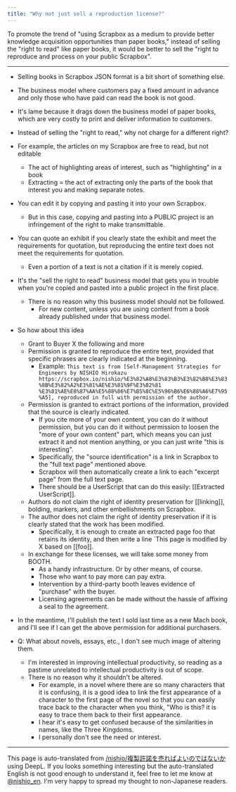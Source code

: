 ```yaml
---
title: "Why not just sell a reproduction license?"
---
```


To promote the trend of "using Scrapbox as a medium to provide better knowledge acquisition opportunities than paper books," instead of selling the "right to read" like paper books, it would be better to sell the "right to reproduce and process on your public Scrapbox".

-----
- Selling books in Scrapbox JSON format is a bit short of something else.
- The business model where customers pay a fixed amount in advance and only those who have paid can read the book is not good.
- It's lame because it drags down the business model of paper books, which are very costly to print and deliver information to customers.
- Instead of selling the "right to read," why not charge for a different right?
- For example, the articles on my Scrapbox are free to read, but not editable
    - The act of highlighting areas of interest, such as "highlighting" in a book
    - Extracting = the act of extracting only the parts of the book that interest you and making separate notes.
- You can edit it by copying and pasting it into your own Scrapbox.
    - But in this case, copying and pasting into a PUBLIC project is an infringement of the right to make transmittable.
- You can quote an exhibit if you clearly state the exhibit and meet the requirements for quotation, but reproducing the entire text does not meet the requirements for quotation.
    - Even a portion of a text is not a citation if it is merely copied.
- It's the "sell the right to read" business model that gets you in trouble when you're copied and pasted into a public project in the first place.
    - There is no reason why this business model should not be followed.
        - For new content, unless you are using content from a book already published under that business model.
- So how about this idea
    - Grant to Buyer X the following and more
    - Permission is granted to reproduce the entire text, provided that specific phrases are clearly indicated at the beginning.
        - Example: `This text is from [Self-Management Strategies for Engineers by NISHIO Hirokazu https://scrapbox.io/nishio/%E3%82%A8%E3%83%B3%E3%82%B8%E3%83%8B%E3%82%A2%E3%81%AE%E3%81%9F%E3%82%81 %E3%81%AE%E8%87%AA%E5%88%86%E7%B5%8C%E5%96%B6%E6%88%A6%E7%95%A5], reproduced in full with permission of the author. `
    - Permission is granted to extract portions of the information, provided that the source is clearly indicated.
        - If you cite more of your own content, you can do it without permission, but you can do it without permission to loosen the "more of your own content" part, which means you can just extract it and not mention anything, or you can just write "this is interesting".
        - Specifically, the "source identification" is a link in Scrapbox to the "full text page" mentioned above.
        - Scrapbox will then automatically create a link to each "excerpt page" from the full text page.
        - There should be a UserScript that can do this easily: [[Extracted UserScript]].
    - Authors do not claim the right of identity preservation for [[linking]], bolding, markers, and other embellishments on Scrapbox.
    - The author does not claim the right of identity preservation if it is clearly stated that the work has been modified.
        - Specifically, it is enough to create an extracted page foo that retains its identity, and then write a line `This page is modified by X based on [[foo]].
    - In exchange for these licenses, we will take some money from BOOTH.
        - As a handy infrastructure. Or by other means, of course.
        - Those who want to pay more can pay extra.
        - Intervention by a third-party booth leaves evidence of "purchase" with the buyer.
        - Licensing agreements can be made without the hassle of affixing a seal to the agreement.

- In the meantime, I'll publish the text I sold last time as a new Mach book, and I'll see if I can get the above permission for additional purchasers.

- Q: What about novels, essays, etc., I don't see much image of altering them.
    - I'm interested in improving intellectual productivity, so reading as a pastime unrelated to intellectual productivity is out of scope.
    - There is no reason why it shouldn't be altered.
        - For example, in a novel where there are so many characters that it is confusing, it is a good idea to link the first appearance of a character to the first page of the novel so that you can easily trace back to the character when you think, "Who is this? it is easy to trace them back to their first appearance.
        - I hear it's easy to get confused because of the similarities in names, like the Three Kingdoms.
        - I personally don't see the need or interest.


---
This page is auto-translated from [/nishio/複製許諾を売ればよいのではないか](https://scrapbox.io/nishio/複製許諾を売ればよいのではないか) using DeepL. If you looks something interesting but the auto-translated English is not good enough to understand it, feel free to let me know at [@nishio_en](https://twitter.com/nishio_en). I'm very happy to spread my thought to non-Japanese readers.